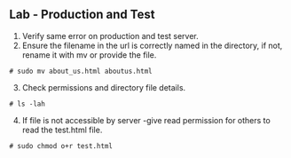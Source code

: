 ## Lab - Production and Test
1. Verify same error on production and test server.
2. Ensure the filename in the url is correctly named in the directory, if not, rename it with mv or provide the file.
```
# sudo mv about_us.html aboutus.html
```
3. Check permissions and directory file details.
```
# ls -lah
```
4. If file is not accessible by server -give read permission for others to read the test.html file.
```
# sudo chmod o+r test.html
```
